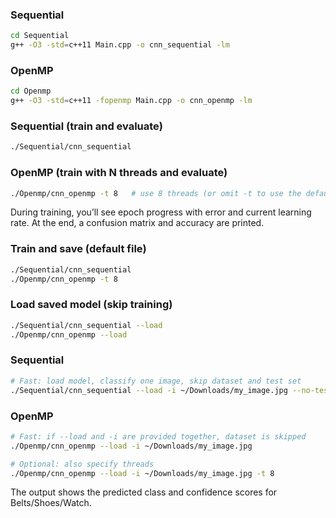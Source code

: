 ### Sequential
```bash
cd Sequential
g++ -O3 -std=c++11 Main.cpp -o cnn_sequential -lm
```

### OpenMP
```bash
cd Openmp
g++ -O3 -std=c++11 -fopenmp Main.cpp -o cnn_openmp -lm
```
### Sequential (train and evaluate)
```bash
./Sequential/cnn_sequential
```

### OpenMP (train with N threads and evaluate)
```bash
./Openmp/cnn_openmp -t 8   # use 8 threads (or omit -t to use the default)
```

During training, you’ll see epoch progress with error and current learning rate. At the end, a confusion matrix and accuracy are printed.

### Train and save (default file)
```bash
./Sequential/cnn_sequential
./Openmp/cnn_openmp -t 8
```

### Load saved model (skip training)
```bash
./Sequential/cnn_sequential --load
./Openmp/cnn_openmp --load
```

### Sequential
```bash
# Fast: load model, classify one image, skip dataset and test set
./Sequential/cnn_sequential --load -i ~/Downloads/my_image.jpg --no-test
```

### OpenMP
```bash
# Fast: if --load and -i are provided together, dataset is skipped
./Openmp/cnn_openmp --load -i ~/Downloads/my_image.jpg

# Optional: also specify threads
./Openmp/cnn_openmp --load -i ~/Downloads/my_image.jpg -t 8
```

The output shows the predicted class and confidence scores for Belts/Shoes/Watch.

